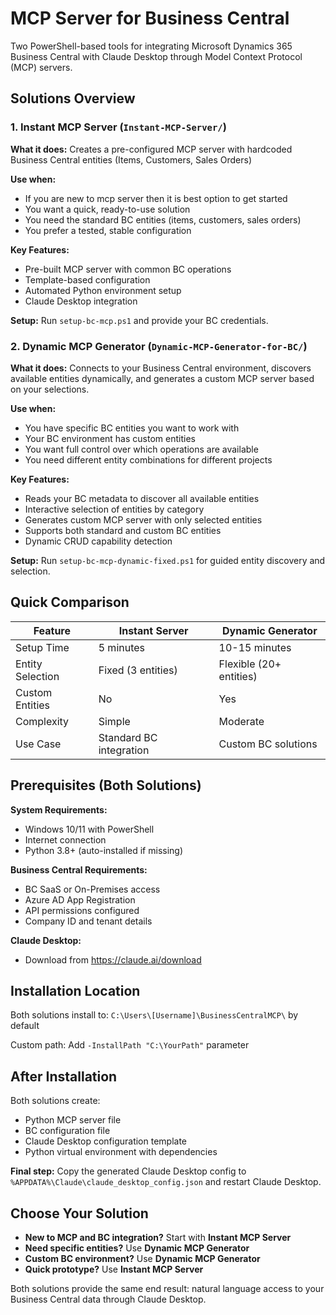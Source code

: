 # MCP Server for Business Central

Two PowerShell-based tools for integrating Microsoft Dynamics 365 Business Central with Claude Desktop through Model Context Protocol (MCP) servers.

## Solutions Overview

### 1. Instant MCP Server (`Instant-MCP-Server/`)

**What it does:** Creates a pre-configured MCP server with hardcoded Business Central entities (Items, Customers, Sales Orders)

**Use when:**
- If you are new to mcp server then it is best option to get started
- You want a quick, ready-to-use solution
- You need the standard BC entities (items, customers, sales orders)
- You prefer a tested, stable configuration

**Key Features:**
- Pre-built MCP server with common BC operations
- Template-based configuration
- Automated Python environment setup
- Claude Desktop integration

**Setup:** Run `setup-bc-mcp.ps1` and provide your BC credentials.

### 2. Dynamic MCP Generator (`Dynamic-MCP-Generator-for-BC/`)

**What it does:** Connects to your Business Central environment, discovers available entities dynamically, and generates a custom MCP server based on your selections.

**Use when:**
- You have specific BC entities you want to work with
- Your BC environment has custom entities
- You want full control over which operations are available
- You need different entity combinations for different projects

**Key Features:**
- Reads your BC metadata to discover all available entities
- Interactive selection of entities by category
- Generates custom MCP server with only selected entities
- Supports both standard and custom BC entities
- Dynamic CRUD capability detection

**Setup:** Run `setup-bc-mcp-dynamic-fixed.ps1` for guided entity discovery and selection.

## Quick Comparison

| Feature | Instant Server | Dynamic Generator |
|---------|----------------|-------------------|
| Setup Time | 5 minutes | 10-15 minutes |
| Entity Selection | Fixed (3 entities) | Flexible (20+ entities) |
| Custom Entities | No | Yes |
| Complexity | Simple | Moderate |
| Use Case | Standard BC integration | Custom BC solutions |

## Prerequisites (Both Solutions)

**System Requirements:**
- Windows 10/11 with PowerShell
- Internet connection
- Python 3.8+ (auto-installed if missing)

**Business Central Requirements:**
- BC SaaS or On-Premises access
- Azure AD App Registration
- API permissions configured
- Company ID and tenant details

**Claude Desktop:**
- Download from https://claude.ai/download

## Installation Location

Both solutions install to: `C:\Users\[Username]\BusinessCentralMCP\` by default

Custom path: Add `-InstallPath "C:\YourPath"` parameter

## After Installation

Both solutions create:
- Python MCP server file
- BC configuration file
- Claude Desktop configuration template
- Python virtual environment with dependencies

**Final step:** Copy the generated Claude Desktop config to `%APPDATA%\Claude\claude_desktop_config.json` and restart Claude Desktop.

## Choose Your Solution

- **New to MCP and BC integration?** Start with **Instant MCP Server**
- **Need specific entities?** Use **Dynamic MCP Generator**
- **Custom BC environment?** Use **Dynamic MCP Generator**
- **Quick prototype?** Use **Instant MCP Server**

Both solutions provide the same end result: natural language access to your Business Central data through Claude Desktop.
